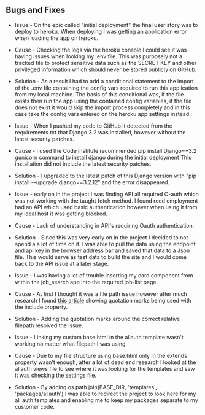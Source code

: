 
## Bugs and Fixes
* Issue - On the epic  called "initial deployment"  the final user story was to deploy to heroku. When deploying I was getting an application error 
when loading the app on heroku.
* Cause - Checking the logs via the heroku console I could see it was having issues when looking my .env file. This was purposely not a tracked file 
to protect sensitive data such as the SECRET KEY and other privileged information which should never be stored publicly on GitHub. 
* Solution - As a result I had to add a conditional statement to the import of the .env file containing the config vars required to run this application
from my local machine. The basis of this conditional was, if the file exists then run the app using the contained config variables, if the file does not exist it would skip the import process
completely and in this case take the config vars entered on the heroku app settings instead.

* Issue - When I pushed my code to GitHub it detected from the requirements.txt that Django 3.2 was installed, however without the latest security patches.
* Cause - I used the Code institute recommended pip install Django==3.2 gunicorn command to install django during the initial deployment This installation did not include the latest security patches.
* Solution - I upgraded to the latest patch of this Django version with "pip install --upgrade django==3.2.12" and the error disappeared.

* Issue - early on in the project I was finding API all required O-auth which was not working with the taught fetch method. I found reed employment had an API which used basic authentication however when using it from my local host it was getting blocked.
* Cause - Lack of understanding in API's requiring Oauth authentication.
* Solution - Since this was very early on in the project I decided to not spend a a lot of time on it. I was able to pull the data using the endpoint and api key in the browser address bar and saved that data to a Json file. This would serve as test data to build the site and I would come back to the API issue at a later stage.

* Issue - I was having a lot of trouble inserting my card component from within the job_search app into the required job-list page.
* Cause - At first I thought it was a file path issue however after much research I found [this article](https://www.geeksforgeeks.org/include-django-template-tags/) showing quotation marks being used with the include property.
* Solution - Adding the quotation marks around the correct relative filepath resolved the issue.

* Issue - Linking my custom base.html in the allauth template wasn't working no matter what filepath I was using.
* Cause - Due to my file structure using base.html only in the extends property wasn't enough, after a lot of dead end research I looked at the allauth views file to see where it was looking for the templates and saw it was checking the settings file.
* Solution - By adding os.path.join(BASE_DIR, 'templates', 'packages/allauth') I was able to redirect the project to look here for my all auth templates and enabling me to keep my packages separate to my customer code.